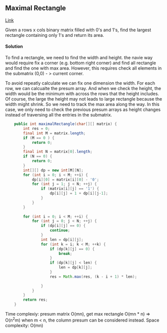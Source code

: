 ## Maximal Rectangle

[Link](https://leetcode.com/problems/maximal-rectangle/)

Given a rows x cols binary matrix filled with 0's and 1's, find the largest rectangle containing only 1's and return its area.

#### Solution

To find a rectangle, we need to find the width and height. the navie way would require fix a corner (e.g. bottom right corner) and find all rectangle and find the one with max area. However, this requires check all elements in the submatrix (0,0) - > current corner. 

To avoid repeatly calculate we can fix one dimension the width. For each row, we can calcualte the presum array. And when we check the height, the width would be the minimum with across the rows that the height includes. Of course, the large the height may not leads to large rectangle because the width might shrink. So we need to track the max area along the way. In this case, we only need to check the previous presum arrays as height changes instead of traversing all the entries in the submatrix.

```java
    public int maximalRectangle(char[][] matrix) {
        int res = 0;
        final int M = matrix.length;
        if (M == 0 ) {
            return 0;
        }
        final int N = matrix[0].length;
        if (N == 0) {
            return 0;
        }
        int[][] dp = new int[M][N];
        for (int i = 0; i < M; ++i) {
            dp[i][0] = matrix[i][0] - '0';
            for (int j = 1; j < N; ++j) {
                if (matrix[i][j] == '1') {
                    dp[i][j] = 1 + dp[i][j-1];
                }
            }
        }
        
        for (int i = 0; i < M; ++i) {
            for (int j = 0; j < N; ++j) {
                if (dp[i][j] == 0) {
                    continue;
                }
                int len = dp[i][j];
                for (int k = i; k < M; ++k) {
                    if (dp[k][j] == 0) {
                        break;
                    }
                    if (dp[k][j] < len) {
                        len = dp[k][j];
                    }
                    res = Math.max(res, (k - i + 1) * len);
                    
                }
            }
        }
        return res;
    }
```
Time complexiy: presum matrix O(mn), get max rectangle O(mn * n) => O(n<sup>2</sup>m) when m < n, the column presum can be considered instead.
Space complexity: O(mn)

